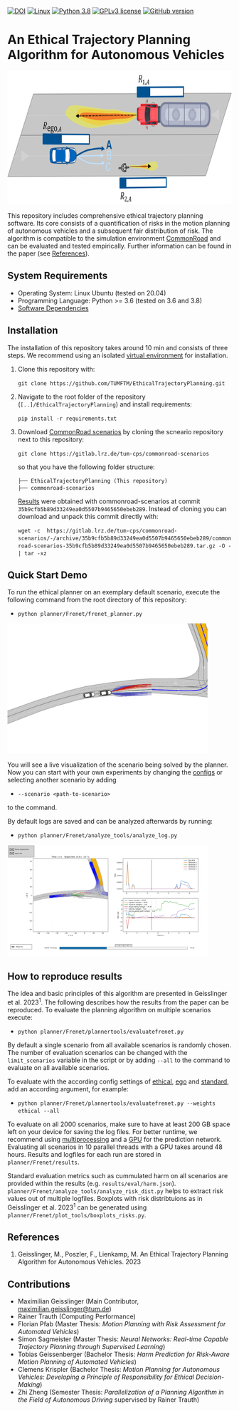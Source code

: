 [![DOI](https://zenodo.org/badge/491550412.svg)](https://zenodo.org/badge/latestdoi/491550412)
[![Linux](https://svgshare.com/i/Zhy.svg)](https://svgshare.com/i/Zhy.svg)
[![Python 3.8](https://img.shields.io/badge/python-3.8-blue.svg)](https://www.python.org/downloads/release/python-380/)
[![GPLv3 license](https://img.shields.io/badge/License-GPLv3-blue.svg)](http://perso.crans.org/besson/LICENSE.html)
[![GitHub version](https://badge.fury.io/gh/TUMFTM%2FEthicalTrajectoryPlanning.svg)](https://badge.fury.io/gh/TUMFTM%2FEthicalTrajectoryPlanning)
# An Ethical Trajectory Planning Algorithm for Autonomous Vehicles

<img src="./readme/overview.png" width="770" height="300">


This repository includes comprehensive ethical trajectory planning software. Its core consists of a quantification of risks in the motion planning of autonomous vehicles and a subsequent fair distribution of risk. The algorithm is compatible to the simulation environment [CommonRoad](https://commonroad.in.tum.de/) and can be evaluated and tested empirically. Further information can be found in the paper (see [References](#references)).

## System Requirements
* Operating System: Linux Ubuntu (tested on 20.04)
* Programming Language: Python >= 3.6 (tested on 3.6 and 3.8)
* [Software Dependencies](/requirements.txt)

## Installation

The installation of this repository takes around 10 min and consists of three steps.
We recommend using an isolated [virtual environment](https://pypi.org/project/virtualenv/) for installation.

1. Clone this repository with:

    `git clone https://github.com/TUMFTM/EthicalTrajectoryPlanning.git`

2. Navigate to the root folder of the repository (`[..]/EthicalTrajectoryPlanning`) and install requirements:

    `pip install -r requirements.txt`

3. Download [CommonRoad scenarios](https://gitlab.lrz.de/tum-cps/commonroad-scenarios) by cloning the scneario repository next to this repository:

    `git clone https://gitlab.lrz.de/tum-cps/commonroad-scenarios`

    so that you have the following folder structure:

    ```
    ├── EthicalTrajectoryPlanning (This repository)
    ├── commonroad-scenarios
    ```

    [Results](#how-to-reproduce-results) were obtained with commonroad-scenarios at commit `35b9cfb5b89d33249ea0d5507b9465650ebeb289`.
    Instead of cloning you can download and unpack this commit directly with:
    
    `wget -c  https://gitlab.lrz.de/tum-cps/commonroad-scenarios/-/archive/35b9cfb5b89d33249ea0d5507b9465650ebeb289/commonroad-scenarios-35b9cfb5b89d33249ea0d5507b9465650ebeb289.tar.gz -O - | tar -xz`

## Quick Start Demo

To run the ethical planner on an exemplary default scenario, execute the following command from the root directory of this repository:
    
* `python planner/Frenet/frenet_planner.py`

![Exemplary Result](readme/running_sample.gif)

You will see a live visualization of the scenario being solved by the planner.
Now you can start with your own experiments by changing the [configs](/planner/Frenet/configs/README.md) or selecting another scenario by adding

* `--scenario <path-to-scenario>`

to the command.

By default logs are saved and can be analyzed afterwards by running:

* `python planner/Frenet/analyze_tools/analyze_log.py`


[<img src="./readme/log_analysis.png" width="450" height="250">](/readme/log_analysis.png)


## How to reproduce results

The idea and basic principles of this algorithm are presented in Geisslinger et al. 2023<sup>1</sup>. The following describes how the results from the paper can be reproduced. To evaluate the planning algorithm on multiple scenarios execute:

* `python planner/Frenet/plannertools/evaluatefrenet.py`

By default a single scenario from all available scenarios is randomly chosen. The number of evaluation scenarios can be changed with the `limit_scenarios` variable in the script or by adding `--all` to the command to evaluate on all available scenarios.

To evaluate with the according config settings of [ethical](/planner/Frenet/configs/weights_ethical.json), [ego](/planner/Frenet/configs/weights_ego.json) and [standard](/planner/Frenet/configs/weights_standard.json), add an according argument, for example:

* `python planner/Frenet/plannertools/evaluatefrenet.py --weights ethical --all`

To evaluate on all 2000 scenarios, make sure to have at least 200 GB space left on your device for saving the log files. For better runtime, we recommend using [multiprocessing](/planner/Frenet/plannertools/evaluatefrenet.py#L46) and a [GPU](planner/Frenet/configs/prediction.json#L4) for the prediction network. Evaluating all scenarios in 10 parallel threads with a GPU takes around 48 hours. Results and logfiles for each run are stored in `planner/Frenet/results`.

Standard evaluation metrics such as cummulated harm on all scenarios are provided within the results (e.g. `results/eval/harm.json`). `planner/Frenet/analyze_tools/analyze_risk_dist.py` helps to extract risk values out of multiple logfiles. Boxplots with risk distribtuions as in Geisslinger et al. 2023<sup>1</sup> can be generated using `planner/Frenet/plot_tools/boxplots_risks.py`.


## References

1. Geisslinger, M., Poszler, F., Lienkamp, M. An Ethical Trajectory Planning Algorithm for Autonomous Vehicles. 2023

## Contributions
* Maximilian Geisslinger (Main Contributor, [maximilian.geisslinger@tum.de](mailto:maximilian.geisslinger@tum.de?subject=[GitHub]%20Ethical%20Trajectory%20Planning))
* Rainer Trauth (Computing Performance)
* Florian Pfab (Master Thesis: *Motion Planning with Risk Assessment for Automated Vehicles*)
* Simon Sagmeister (Master Thesis: *Neural Networks: Real-time Capable Trajectory Planning through Supervised Learning*)
* Tobias Geissenberger (Bachelor Thesis: *Harm Prediction for Risk-Aware Motion Planning of Automated Vehicles*)
* Clemens Krispler (Bachelor Thesis: *Motion Planning for Autonomous Vehicles: Developing a Principle of Responsibility for Ethical Decision-Making*)
* Zhi Zheng (Semester Thesis: *Parallelization of a Planning Algorithm in the Field of Autonomous Driving* supervised by Rainer Trauth)
